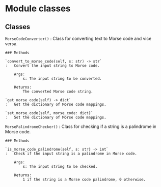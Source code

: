 Module classes
==============

Classes
-------

`MorseCodeConverter()`
:   Class for converting text to Morse code and vice versa.

    ### Methods

    `convert_to_morse_code(self, s: str) ‑> str`
    :   Convert the input string to Morse code.
        
        Args:
            s: The input string to be converted.
        
        Returns:
            The converted Morse code string.

    `get_morse_code(self) ‑> dict`
    :   Get the dictionary of Morse code mappings.

    `set_morse_code(self, morse_code: dict)`
    :   Set the dictionary of Morse code mappings.

`MorsePalindromeChecker()`
:   Class for checking if a string is a palindrome in Morse code.

    ### Methods

    `is_morse_code_palindrome(self, s: str) ‑> int`
    :   Check if the input string is a palindrome in Morse code.
        
        Args:
            s: The input string to be checked.
        
        Returns:
            1 if the string is a Morse code palindrome, 0 otherwise.
